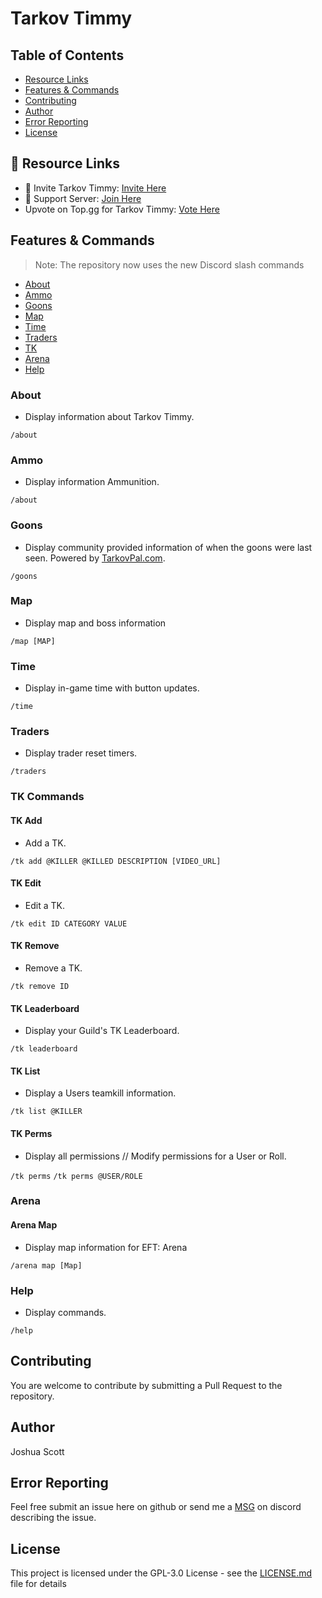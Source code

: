# Tarkov Timmy

## Table of Contents
* [Resource Links](#resource-links)
* [Features & Commands](#features--commands)
* [Contributing](#contributing)
* [Author](#author)
* [Error Reporting](#error-reporting)
* [License](#license)

## 🔗 Resource Links
- 🤖 Invite Tarkov Timmy: [Invite Here](https://discord.com/oauth2/authorize?client_id=815600918287613962&permissions=2048&scope=bot%20applications.commands)
- 🤝 Support Server: [Join Here](https://discord.gg/CC9v5aXNyY)
-  Upvote on Top.gg for Tarkov Timmy: [Vote Here](https://top.gg/bot/815600918287613962/vote)

## Features & Commands
> Note: The repository now uses the new Discord slash commands

* [About](#about)
* [Ammo](#ammo)
* [Goons](#goons)
* [Map](#map)
* [Time](#time)
* [Traders](#traders)
* [TK](#tk)
* [Arena](#arena)
* [Help](#help)

### About
* Display information about Tarkov Timmy.

`/about`

### Ammo
* Display information Ammunition.

`/about`

### Goons
* Display community provided information of when the goons were last seen. Powered by [TarkovPal.com](https://tarkovpal.com).

`/goons`

### Map
* Display map and boss information

`/map [MAP]`

### Time
* Display in-game time with button updates.

`/time`

### Traders
* Display trader reset timers.

`/traders`

### TK Commands

#### TK Add
* Add a TK.

`/tk add @KILLER @KILLED DESCRIPTION [VIDEO_URL]`

#### TK Edit
* Edit a TK.

`/tk edit ID CATEGORY VALUE`

#### TK Remove
* Remove a TK.

`/tk remove ID`

#### TK Leaderboard
* Display your Guild's TK Leaderboard.

`/tk leaderboard`

#### TK List
* Display a Users teamkill information.

`/tk list @KILLER`

#### TK Perms
* Display all permissions // Modify permissions for a User or Roll.

`/tk perms`
`/tk perms @USER/ROLE`

### Arena

#### Arena Map
* Display map information for EFT: Arena

`/arena map [Map]`

### Help
* Display commands.

`/help`

## Contributing
You are welcome to contribute by submitting a Pull Request to the repository.

## Author
Joshua Scott

## Error Reporting
Feel free submit an issue here on github or send me a [MSG](https://discordapp.com/users/170925319518158848/) on discord describing the issue.

## License
This project is licensed under the GPL-3.0 License - see the [LICENSE.md](LICENSE) file for details
